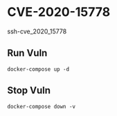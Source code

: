 # CVE-2020-15778

ssh-cve_2020_15778

## Run Vuln

```
docker-compose up -d
```

## Stop Vuln

```
docker-compose down -v
```

